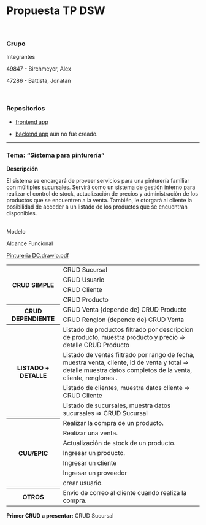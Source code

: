 <h1><strong>Propuesta TP DSW </strong></h1>


<br>

<h3>Grupo</h3>

Integrantes

49847 - Birchmeyer, Alex

47286 - Battista, Jonatan

<br>



<h3>Repositorios</h3>


* [frontend app](https://github.com/AlexBirch123/Rio-Color-Pintureria---Frontend-/tree/master)


* [backend app](http://hyperlinkToGihubOrGitlab) aún no fue creado.


<hr>

<h3>Tema:  “Sistema para pinturería” </h3>

<strong>Descripción </strong>

El sistema se encargará de proveer servicios para una pinturería familiar con múltiples sucursales. Servirá como un sistema de gestión interno para realizar el control de stock, actualización de precios y administración de los productos que se encuentren a la venta. También, le otorgará al cliente la posibilidad de acceder a un listado de los productos que se encuentran disponibles.


<br>
<bold>
 Modelo


Alcance Funcional
</bold>



[Pintureria DC.drawio.pdf](https://github.com/AlexBirch123/TP_Pintureria/blob/main/Pintureria%20DC.drawio.pdf)







<table>
    <tbody>
        <tr>
            <th rowspan="4">CRUD SIMPLE</th>
            <td>CRUD Sucursal</td>
        </tr>
        <tr>
            <td>CRUD Usuario</td>
        </tr>
        <tr>
            <td>CRUD Cliente</td>
        </tr>
        <tr>
            <td>CRUD Producto</td>
        </tr>
        <tr>
            <th rowspan="2">CRUD DEPENDIENTE</th>
            <td>CRUD Venta {depende de} CRUD Producto</td>
        </tr>
        <tr>
            <td>CRUD Renglon {depende de} CRUD Venta</td>
        </tr>
        <tr>
        <tr>
            <th rowspan="4">LISTADO + DETALLE</th>
            <td>Listado de productos filtrado por descripcion de producto, muestra producto y precio => detalle CRUD Producto</td>
        </tr>
        <tr>
            <td>Listado de ventas filtrado por rango de fecha, muestra venta, cliente, id de venta y total => detalle muestra datos completos de la venta, cliente, renglones .</td>
        </tr>
        <tr>
            <td>Listado de clientes, muestra datos cliente => CRUD Cliente</td>
        </tr>
      <tr>
            <td>Listado de sucursales, muestra datos sucursales => CRUD Sucursal</td>
        </tr>
        <tr>
            <th rowspan="7">CUU/EPIC</th>
            <td>Realizar la compra de un producto.</td>
        </tr>
        <tr>
            <td>Realizar una venta.</td>
        </tr>
        <tr>
            <td>Actualización de stock de un producto.</td>
        </tr>
       <tr>
            <td>Ingresar un producto.</td>
        </tr>
      <tr>
            <td>Ingresar un cliente</td>
        </tr>
      <tr>
            <td>Ingresar un proveedor</td>
        </tr>
      <tr>
            <td>crear usuario.</td>
        </tr>
        <tr>
            <th>OTROS</th>
            <td>Envío de correo al cliente cuando realiza la compra.</td>
        </tr>
    </tbody>
</table>

 
<strong>Primer CRUD a presentar:</strong>
CRUD Sucursal
